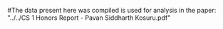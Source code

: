 #The data present here was compiled is used for analysis in the paper: "../../CS 1 Honors Report - Pavan Siddharth Kosuru.pdf"